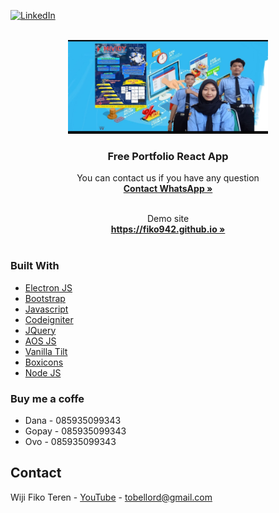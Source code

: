 <div id="top"></div>

[![LinkedIn][linkedin-shield]][linkedin-url]



<!-- PROJECT LOGO -->
<br />
<div align="center">
  <a href="https://tobelsoft.my.id">
    <img src="./banner.jpg" alt="Banner" width="320" height="150">
  </a>

  <h3 align="center">Free Portfolio React App</h3>

  <p align="center">
    You can contact us if you have any question
    <br />
    <a target="_blank" href="https://wa.me/6285935099343"><strong>Contact WhatsApp »</strong></a>
    <br />
    <br />
  </p>
  
  <p align="center">
    Demo site
    <br />
    <a target="_blank" href="https://fiko942.github.io"><strong>https://fiko942.github.io »</strong></a>
    <br />
    <br />
  </p>
</div>

### Built With

* [Electron JS](https://electronjs.org)
* [Bootstrap](https://getbootstrap.com)
* [Javascript](https://javascript.com)
* [Codeigniter](https://codeigniter.com)
* [JQuery](https://jquery.com)
* [AOS JS](https://michalsnik.github.io/aos/)
* [Vanilla Tilt](https://micku7zu.github.io/vanilla-tilt.js/)
* [Boxicons](https://boxicons.com/)
* [Node JS](https://nodejs.org/en/)

### Buy me a coffe

* Dana - 085935099343
* Gopay - 085935099343
* Ovo - 085935099343

## Contact

Wiji Fiko Teren - [YouTube](https://www.youtube.com/channel/UCg0vH4hDGuLQlAxtfGCSL9A) - tobellord@gmail.com

<!-- MARKDOWN LINKS & IMAGES -->
<!-- https://www.markdownguide.org/basic-syntax/#reference-style-links -->
[linkedin-shield]: https://img.shields.io/badge/-LinkedIn-black.svg?style=for-the-badge&logo=linkedin&colorB=555
[linkedin-url]: https://www.linkedin.com/in/wiji-fiko-teren-4a7a00219/
